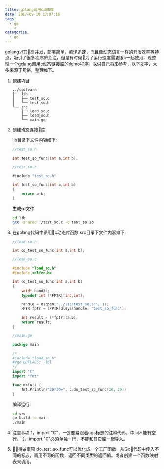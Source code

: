 ```yaml
---
title: golang调用c动态库
date: 2017-09-10 17:07:16
tags:
  - go
  - c
categories:
  - go
---
```


golang以其高并发，部署简单，编译迅速，而且像动态语言一样的开发效率等特点，吸引了很多程序的关注，但是有时候为了运行速度需要跟c一起使用，现整理一个golang调用c动态链接库的demo程序，以供自己将来参考，以下文字，大多来源于网络，整理如下。

<!-- more -->

1. 创建项目

    ```text
    ../cgolearn
    ├── lib
    │   ├── test_so.c
    │   └── test_so.h
    └── src
        ├── load_so.c
        ├── load_so.h
        └── main.go
    ```

2. 创建动态连接库

    lib目录下文件内容如下:
    ```go
    //test_so.h

    int test_so_func(int a,int b);
    ```

    ```go
    //test_so.c

    #include "test_so.h"

    int test_so_func(int a,int b)
    {
        return a*b;
    }
    ```

    生成so文件

    ```bash
    cd lib
    gcc -shared ./test_so.c -o test_so.so
    ```

3. 在golang代码中调用c动态库函数
    src目录下文件内容如下:
    ```c
    //load_so.h

    int do_test_so_func(int a,int b);
    ```

    ```c
    //load_so.c

    #include "load_so.h"
    #include <dlfcn.h>

    int do_test_so_func(int a,int b)
    {
        void* handle;
        typedef int (*FPTR)(int,int);

        handle = dlopen("../lib/test_so.so", 1);
        FPTR fptr = (FPTR)dlsym(handle, "test_so_func");

        int result = (*fptr)(a,b);
        return result;
    }
    ```

    ```go
    //main.go

    package main

    /*
    #include "load_so.h"
    #cgo LDFLAGS: -ldl
    */
    import "C"
    import "fmt"

    func main() {
        fmt.Println("20*30=", C.do_test_so_func(20, 30))
    }
    ```

    编译运行:

    ```bash
    cd src
    go build -o main
    ./main
    ```


4. 注意事项
    1，import "C"，一定要紧跟着cgo标志的注释代码，中间不能有空行。
    2，import "C"必须单独一行，不能和其它库一起导入。

5. 待做事项
    do_test_so_func可以优化成一个工厂函数，从Go代码中传入不同的标志，调用不同的函数，返回不同类型的返回值。或者创建一个函数映射表来调用。